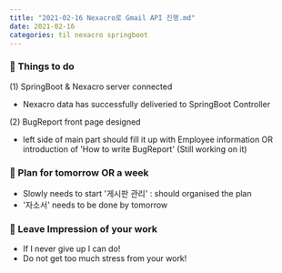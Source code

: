 ```yaml
---
title: "2021-02-16 Nexacro로 Gmail API 진행.md"
date: 2021-02-16 
categories: til nexacro springboot
---
```


### 💪 Things to do
(1) SpringBoot & Nexacro server connected
  - Nexacro data has successfully deliveried to SpringBoot Controller

(2) BugReport front page designed
  - left side of main part should fill it up with Employee information OR introduction of 'How to write BugReport' (Still working on it)

### 📢 Plan for tomorrow OR a week
- Slowly needs to start '게시판 관리' : should organised the plan 
- '자소서' needs to be done by tomorrow

### 💬 Leave Impression of your work
- If I never give up I can do!
- Do not get too much stress from your work! 
